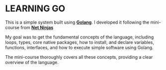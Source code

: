 # LEARNING GO

This is a simple system built using [**Golang**](https://go.dev/). I developed it following the mini-course from [**Net Ninjas**](https://www.youtube.com/playlist?list=PL4cUxeGkcC9gC88BEo9czgyS72A3doDeM)

My goal was to get the fundamental concepts of the language, including loops, types, core native packages, how to install, and declare variables, functions, interfaces, and how to execute simple software using Golang.

The mini-course thoroughly covers all these concepts, providing a clear overview of the language.
